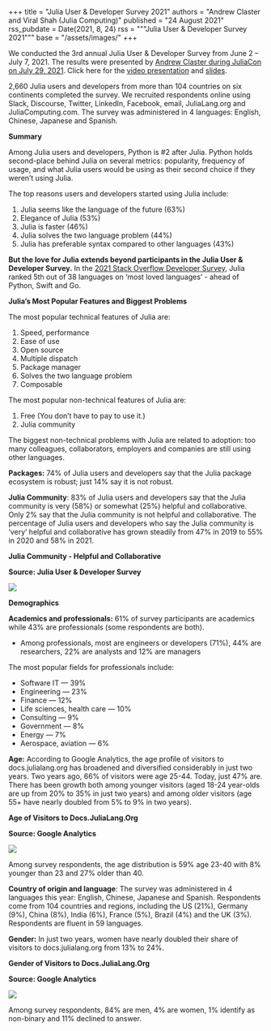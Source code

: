 +++
title =  "Julia User & Developer Survey 2021"
authors = "Andrew Claster and Viral Shah (Julia Computing)"
published = "24 August 2021"
rss_pubdate = Date(2021, 8, 24)
rss = """Julia User & Developer Survey 2021"""
base = "/assets/images/"
+++

We conducted the 3rd annual Julia User & Developer Survey from June 2 – July 7, 2021\. The results were presented by [Andrew Claster during JuliaCon on July 29, 2021](https://www.youtube.com/watch?v=0XSk5zybfic). Click here for the [video presentation](https://www.youtube.com/watch?v=0XSk5zybfic) and [slides](https://julialang.org/assets/2021-julia-user-developer-survey.pdf).  

2,660 Julia users and developers from more than 104 countries on six continents completed the survey. We recruited respondents online using Slack, Discourse, Twitter, LinkedIn, Facebook, email, JuliaLang.org and JuliaComputing.com. The survey was administered in 4 languages: English, Chinese, Japanese and Spanish.  

**Summary**  

Among Julia users and developers, Python is #2 after Julia. Python holds second-place behind Julia on several metrics: popularity, frequency of usage, and what Julia users would be using as their second choice if they weren’t using Julia.  

The top reasons users and developers started using Julia include:  

1.  Julia seems like the language of the future (63%)
2.  Elegance of Julia (53%)
3.  Julia is faster (46%)
4.  Julia solves the two language problem (44%)
5.  Julia has preferable syntax compared to other languages (43%)

**But the love for Julia extends beyond participants in the Julia User & Developer Survey.** In the [2021 Stack Overflow Developer Survey](https://insights.stackoverflow.com/survey/2021#technology-most-loved-dreaded-and-wanted), Julia ranked 5th out of 38 languages on ‘most loved languages’ - ahead of Python, Swift and Go.  

**Julia’s Most Popular Features and Biggest Problems**  

The most popular technical features of Julia are:  

1.  Speed, performance
2.  Ease of use
3.  Open source
4.  Multiple dispatch
5.  Package manager
6.  Solves the two language problem
7.  Composable

The most popular non-technical features of Julia are:  

1.  Free (You don’t have to pay to use it.)
2.  Julia community

The biggest non-technical problems with Julia are related to adoption: too many colleagues, collaborators, employers and companies are still using other languages.  

**Packages:** 74% of Julia users and developers say that the Julia package ecosystem is robust; just 14% say it is not robust.  

**Julia Community**: 83% of Julia users and developers say that the Julia community is very (58%) or somewhat (25%) helpful and collaborative. Only 2% say that the Julia community is not helpful and collaborative. The percentage of Julia users and developers who say the Julia community is ‘very’ helpful and collaborative has grown steadily from 47% in 2019 to 55% in 2020 and 58% in 2021.  

**Julia Community - Helpful and Collaborative**

**Source: Julia User & Developer Survey**  

![]({{base}}julia_community_chart.jpg )

**Demographics**  

**Academics and professionals:** 61% of survey participants are academics while 43% are professionals (some respondents are both).

*   Among professionals, most are engineers or developers (71%), 44% are researchers, 22% are analysts and 12% are managers

The most popular fields for professionals include:  

*   Software IT — 39%
*   Engineering — 23%
*   Finance — 12%
*   Life sciences, health care — 10%
*   Consulting — 9%
*   Government — 8%
*   Energy — 7%
*   Aerospace, aviation — 6%

**Age:** According to Google Analytics, the age profile of visitors to docs.julialang.org has broadened and diversified considerably in just two years. Two years ago, 66% of visitors were age 25-44\. Today, just 47% are. There has been growth both among younger visitors (aged 18-24 year-olds are up from 20% to 35% in just two years) and among older visitors (age 55+ have nearly doubled from 5% to 9% in two years).  

**Age of Visitors to Docs.JuliaLang.Org**

**Source: Google Analytics**  

![]({{base}}chart.png)

Among survey respondents, the age distribution is 59% age 23-40 with 8% younger than 23 and 27% older than 40.  

**Country of origin and language**: The survey was administered in 4 languages this year: English, Chinese, Japanese and Spanish. Respondents come from 104 countries and regions, including the US (21%), Germany (9%), China (8%), India (6%), France (5%), Brazil (4%) and the UK (3%). Respondents are fluent in 59 languages.  

**Gender:** In just two years, women have nearly doubled their share of visitors to docs.julialang.org from 13% to 24%.  

**Gender of Visitors to Docs.JuliaLang.Org**

**Source: Google Analytics**  

![]({{base}}chart2.png)

Among survey respondents, 84% are men, 4% are women, 1% identify as non-binary and 11% declined to answer.

